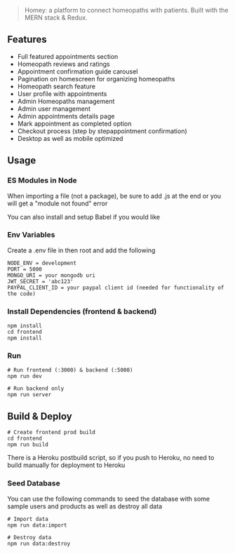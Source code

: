 > Homey: a platform to connect homeopaths with patients. Built with the MERN stack & Redux.

## Features

- Full featured appointments section
- Homeopath reviews and ratings
- Appointment confirmation guide carousel
- Pagination on homescreen for organizing homeopaths
- Homeopath search feature
- User profile with appointments
- Admin Homeopaths management
- Admin user management
- Admin appointments details page
- Mark appointment as completed option
- Checkout process (step by stepappointment confirmation)
- Desktop as well as mobile optimized



## Usage

### ES Modules in Node

When importing a file (not a package), be sure to add .js at the end or you will get a "module not found" error

You can also install and setup Babel if you would like

### Env Variables

Create a .env file in then root and add the following

```
NODE_ENV = development
PORT = 5000
MONGO_URI = your mongodb uri
JWT_SECRET = 'abc123'
PAYPAL_CLIENT_ID = your paypal client id (needed for functionality of the code)
```

### Install Dependencies (frontend & backend)

```
npm install
cd frontend
npm install
```

### Run

```
# Run frontend (:3000) & backend (:5000)
npm run dev

# Run backend only
npm run server
```

## Build & Deploy

```
# Create frontend prod build
cd frontend
npm run build
```

There is a Heroku postbuild script, so if you push to Heroku, no need to build manually for deployment to Heroku

### Seed Database

You can use the following commands to seed the database with some sample users and products as well as destroy all data

```
# Import data
npm run data:import

# Destroy data
npm run data:destroy
```

```

